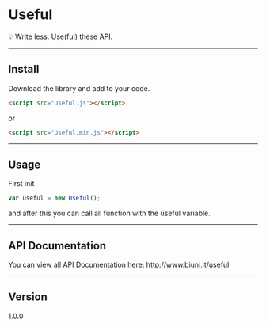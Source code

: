 # Useful
:bulb: Write less. Use(ful) these API.

------------------
## Install
Download the library and add to your code.
```HTML
<script src="Useful.js"></script>
```
or
```HTML
<script src="Useful.min.js"></script>
```

------------------
## Usage
First init
```Javascript
var useful = new Useful();
```
and after this you can call all function with the useful variable.

------------------
## API Documentation
You can view all API Documentation here: http://www.biuni.it/useful

------------------
## Version
1.0.0
